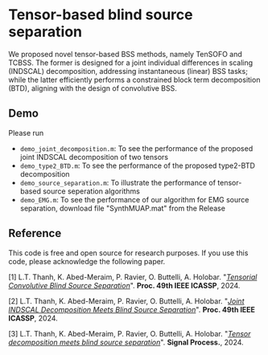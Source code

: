 # Tensor-based blind source separation

We proposed novel tensor-based BSS methods, namely TenSOFO and TCBSS. The former is designed for a joint
individual differences in scaling (INDSCAL) decomposition, addressing instantaneous (linear) BSS tasks; while
the latter efficiently performs a constrained block term decomposition (BTD), aligning with the design of
convolutive BSS. 


## Demo
Please run 

+ `demo_joint_decomposition.m`: To see the performance of the proposed joint INDSCAL decomposition of two tensors
+ `demo_type2_BTD.m`: To see the performance of the proposed type2-BTD decomposition
+ `demo_source_separation.m`: To illustrate the performance of tensor-based source seperation algorithms
+ `demo_EMG.m`: To see the performance of our algorithm for EMG source separation, download file "SynthMUAP.mat" from the Release
## Reference

This code is free and open source for research purposes. If you use this code, please acknowledge the following paper.

[1] L.T. Thanh, K. Abed-Meraim, P. Ravier, O. Buttelli, A. Holobar. "[*Tensorial Convolutive Blind Source Separation*](https://ieeexplore.ieee.org/document/10447269)". **Proc. 49th IEEE ICASSP**, 2024. 

[2] L.T. Thanh, K. Abed-Meraim, P. Ravier, O. Buttelli, A. Holobar. "[*Joint INDSCAL Decomposition Meets Blind Source Separation*](https://ieeexplore.ieee.org/document/10447387)". **Proc. 49th IEEE ICASSP**, 2024. 

[3] L.T. Thanh, K. Abed-Meraim, P. Ravier, O. Buttelli, A. Holobar. "[*Tensor decomposition meets blind source separation*](https://www.sciencedirect.com/science/article/abs/pii/S0165168424001026)". **Signal Process.**, 2024. 
